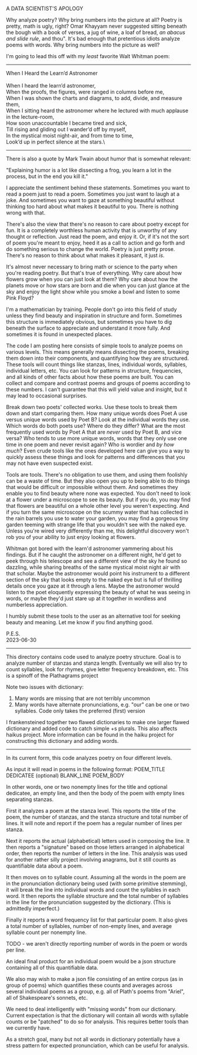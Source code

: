 A DATA SCIENTIST'S APOLOGY

Why analyze poetry?  Why bring numbers into the picture at all?  Poetry is pretty, math is ugly, right?  Omar Khayyam never suggested sitting beneath the bough with a book of verses, a jug of wine, a loaf of bread, *an abacus and slide rule*, and thou".  It's bad enough that pretentious idiots analyze poems with words.  Why bring numbers into the picture as well?

I'm going to lead this off with my *least* favorite Walt Whitman poem:

-----

When I Heard the Learn’d Astronomer\
\
When I heard the learn’d astronomer,\
When the proofs, the figures, were ranged in columns before me,\
When I was shown the charts and diagrams, to add, divide, and measure them,\
When I sitting heard the astronomer where he lectured with much applause in the lecture-room,\
How soon unaccountable I became tired and sick,\
Till rising and gliding out I wander’d off by myself,\
In the mystical moist night-air, and from time to time,\
Look’d up in perfect silence at the stars.\

-----

There is also a quote by Mark Twain about humor that is somewhat relevant:

"Explaining humor is a lot like dissecting a frog, you learn a lot in the process, but in the end you kill it."

I appreciate the sentiment behind these statements.  Sometimes you want to read a poem just to read a poem.  Sometimes you just want to laugh at a joke.  And sometimes you want to gaze at something beautiful without thinking too hard about what makes it beautiful to you.  There is nothing wrong with that.

There's also the view that there's no reason to care about poetry except for fun.  It is a completely worthless human activity that is unworthy of any thought or reflection.  Just read the poem, and enjoy it.  Or, if it's not the sort of poem you're meant to enjoy, heed it as a call to action and go forth and do something serious to change the world.  Poetry is just pretty prose.  There's no reason to think about what makes it pleasant, it just *is*.

It's almost never necessary to bring math or science to the party when you're reading poetry.  But that's true of everything.  Why care about how flowers grow when you can just look at them?  Why care about how the planets move or how stars are born and die when you can just glance at the sky and enjoy the light show while you smoke a bowl and listen to some Pink Floyd?

I'm a mathematician by training.  People don't go into this field of study unless they find beauty and inspiration in structure and form.  Sometimes this structure is immediately obvious, but sometimes you have to dig beneath the surface to appreciate and understand it more fully.  And sometimes it is found in unexpected places.

The code I am posting here consists of simple tools to analyze poems on various levels.  This means generally means dissecting the poems, breaking them down into their components, and quantifying how they are structured.  These tools will count things like stanzas, lines, individual words, syllables, individual letters, etc.  You can look for patterns in structure, frequencies, and all kinds of other facts about how these poems are built.  You can collect and compare and contrast poems and groups of poems according to these numbers.  I can't guarantee that this will yield value and insight, but it may lead to occasional surprises.

Break down two poets' collected works.  Use these tools to break them down and start comparing them.  How many unique words does Poet A use versus unique words used by Poet B?  Look at the individual words they use.  Which words do both poets use?  Where do they differ?  What are the most frequently used words by Poet A that are *never* used by Poet B, and vice versa?  Who tends to use more unique words, words that they only use one time in one poem and never revisit again?  Who is wordier and *by how much*?  Even crude tools like the ones developed here can give you a way to quickly assess these things and look for patterns and differences that you may not have even suspected exist.

Tools are tools.  There's no obligation to use them, and using them foolishly can be a waste of time.  But they also open you up to being able to do things that would be difficult or impossible without them.  And sometimes they enable you to find beauty where none was expected.  You don't need to look at a flower under a microscope to see its beauty.  But if you do, you may find that flowers are beautiful on a whole other level you weren't expecting.  And if you turn the same microscope on the scummy water that has collected in the rain barrels you use to water your garden, you may find a gorgeous tiny garden teeming with strange life that you wouldn't see with the naked eye.  Unless you're wired very differently than me, this delightful discovery won't rob you of your ability to just enjoy looking at flowers.

Whitman got bored with the learn'd astronomer yammering about his findings.  But if he caught the astronomer on a different night, he'd get to peek through his telescope and see a different view of the sky he found so dazzling, while sharing breaths of the same mystical moist night air with that scholar.  Maybe the astronomer would point his instrument to a different section of the sky that looks empty to the naked eye but is full of thrilling details once you gaze at it through a lens.  Maybe the astronomer would listen to the poet eloquently expressing the beauty of what he was seeing in words, or maybe they'd just stare up at it together in wordless and numberless appreciation.

I humbly submit these tools to the user as an alternative tool for seeking beauty and meaning.  Let me know if you find anything good.

P.E.S.\
2023-06-30





------------------------------------------------------------------

This directory contains code used to analyze poetry structure.  Goal is to analyze number of stanzas and stanza length.  Eventually we will also try to count syllables, look for rhymes, give letter frequency breakdown, etc.  This is a spinoff of the Plathagrams project

Note two issues with dictionary:
1.  Many words are missing that are not terribly uncommon
2.  Many words have alternate pronunciations, e.g. "our" can be one or two syllables.  Code only takes the preferred (first) version

I frankensteined together two flawed dictionaries to make one larger flawed dictionary and added code to catch simple +s plurals.  This also affects haikus project.  More information can be found in the haiku project for constructing this dictionary and adding words.

--------------------------------------------------------------------------------

In its current form, this code analyzes poetry on four different levels.

As input it will read in poems in the following format:
POEM_TITLE
DEDICATEE (optional)
BLANK_LINE
POEM_BODY

In other words, one or two nonempty lines for the title and optional dedicatee, an empty line, and then the body of the poem with empty lines separating stanzas.

First it analyzes a poem at the stanza level.  This reports the title of the poem, the number of stanzas, and the stanza structure and total number of lines.  It will note and report if the poem has a regular number of lines per stanza.

Next it reports the actual (alphabetical) letters used in composing the line.  It then reports a "signature" based on those letters arranged in alphabetical order, then reports the number of letters in the line.  This analysis was used for another rather silly project involving anagrams, but it still counts as quantifiable data about a poem.

It then moves on to syllable count.  Assuming all the words in the poem are in the pronunciation dictionary being used (with some primitive stemming), it will break the line into individual words and count the syllables in each word.  It then reports the syllable structure and the total number of syllables in the line for the pronunciation suggested by the dictionary.  (This is admittedly imperfect.)

Finally it reports a word frequency list for that particular poem.  It also gives a total number of syllables, number of non-empty lines, and average syllable count per nonempty line.

TODO - we aren't directly reporting number of words in the poem or words per line.

An ideal final product for an individual poem would be a json structure containing all of this quantifiable data.

We also may wish to make a json file consisting of an entire corpus (as in group of poems) which quantifies these counts and averages across several individual poems as a group, e.g. all of Plath's poems from "Ariel", all of Shakespeare's sonnets, etc.

We need to deal intelligently with "missing words" from our dictionary.  Current expectation is that the dictionary will contain all words with syllable counts or be "patched" to do so for analysis.  This requires better tools than we currently have.

As a stretch goal, many but not all words in dictionary potentially have a stress pattern for expected pronunciation, which can be useful for analysis.
